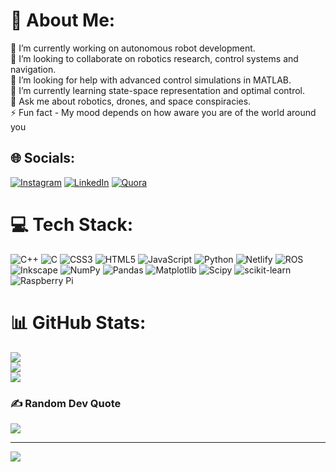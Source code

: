 # 💫 About Me:
🔭 I’m currently working on autonomous robot development.<br>👯 I’m looking to collaborate on robotics research, control systems and navigation.<br>🤝 I’m looking for help with advanced control simulations in MATLAB.<br>🌱 I’m currently learning state-space representation and optimal control.<br>💬 Ask me about robotics, drones, and space conspiracies.<br>⚡ Fun fact - My mood depends on how aware you are of the world around you<br>


## 🌐 Socials:
[![Instagram](https://img.shields.io/badge/Instagram-%23E4405F.svg?logo=Instagram&logoColor=white)](https://instagram.com/i.varunn_) [![LinkedIn](https://img.shields.io/badge/LinkedIn-%230077B5.svg?logo=linkedin&logoColor=white)](https://www.linkedin.com/in/varun-ajith-857820212?utm_source=share&utm_campaign=share_via&utm_content=profile&utm_medium=android_app) [![Quora](https://img.shields.io/badge/Quora-%23B92B27.svg?logo=Quora&logoColor=white)](https://www.quora.com/profile/Varun-3917) 

# 💻 Tech Stack:
![C++](https://img.shields.io/badge/c++-%2300599C.svg?style=plastic&logo=c%2B%2B&logoColor=white) ![C](https://img.shields.io/badge/c-%2300599C.svg?style=plastic&logo=c&logoColor=white) ![CSS3](https://img.shields.io/badge/css3-%231572B6.svg?style=plastic&logo=css3&logoColor=white) ![HTML5](https://img.shields.io/badge/html5-%23E34F26.svg?style=plastic&logo=html5&logoColor=white) ![JavaScript](https://img.shields.io/badge/javascript-%23323330.svg?style=plastic&logo=javascript&logoColor=%23F7DF1E) ![Python](https://img.shields.io/badge/python-3670A0?style=plastic&logo=python&logoColor=ffdd54) ![Netlify](https://img.shields.io/badge/netlify-%23000000.svg?style=plastic&logo=netlify&logoColor=#00C7B7) ![ROS](https://img.shields.io/badge/ros-%230A0FF9.svg?style=plastic&logo=ros&logoColor=white) ![Inkscape](https://img.shields.io/badge/Inkscape-e0e0e0?style=plastic&logo=inkscape&logoColor=080A13) ![NumPy](https://img.shields.io/badge/numpy-%23013243.svg?style=plastic&logo=numpy&logoColor=white) ![Pandas](https://img.shields.io/badge/pandas-%23150458.svg?style=plastic&logo=pandas&logoColor=white) ![Matplotlib](https://img.shields.io/badge/Matplotlib-%23ffffff.svg?style=plastic&logo=Matplotlib&logoColor=black) ![Scipy](https://img.shields.io/badge/SciPy-%230C55A5.svg?style=plastic&logo=scipy&logoColor=%white) ![scikit-learn](https://img.shields.io/badge/scikit--learn-%23F7931E.svg?style=plastic&logo=scikit-learn&logoColor=white) ![Raspberry Pi](https://img.shields.io/badge/-Raspberry_Pi-C51A4A?style=plastic&logo=Raspberry-Pi)
# 📊 GitHub Stats:
![](https://github-readme-stats.vercel.app/api?username=Varun-Ajith&theme=merko&hide_border=false&include_all_commits=false&count_private=false)<br/>
![](https://github-readme-streak-stats.herokuapp.com/?user=Varun-Ajith&theme=merko&hide_border=false)<br/>
![](https://github-readme-stats.vercel.app/api/top-langs/?username=Varun-Ajith&theme=merko&hide_border=false&include_all_commits=false&count_private=false&layout=compact)

### ✍️ Random Dev Quote
![](https://quotes-github-readme.vercel.app/api?type=horizontal&theme=radical)

---
[![](https://visitcount.itsvg.in/api?id=Varun-Ajith&icon=8&color=6)](https://visitcount.itsvg.in)

<!-- Proudly created with GPRM ( https://gprm.itsvg.in ) -->
